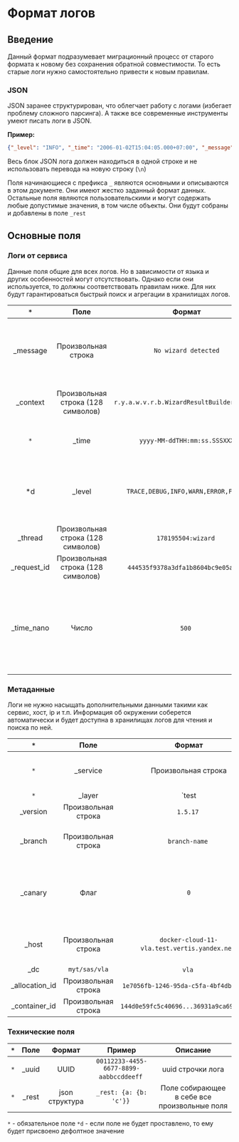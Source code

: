# Формат логов

## Введение

Данный формат подразумевает миграционный процесс от старого формата к новому без сохранения обратной совместимости. То есть старые логи нужно самостоятельно привести к новым правилам.

### JSON
JSON заранее структурирован, что облегчает работу с логами (избегает проблему сложного парсинга). А также все современные инструменты умеют писать логи в JSON.

**Пример:**
```json
{"_level": "INFO", "_time": "2006-01-02T15:04:05.000+07:00", "_message": "base message", "custom_field": "my custom message"}
```

Весь блок JSON лога должен находиться в одной строке и не использовать перевода на новую строку (`\n`)

Поля начинающиеся с префикса `_` являются основными и описываются в этом документе. Они имеют жестко заданный формат данных. Остальные поля являются пользовательскими и могут содержать любые допустимые значения, в том числе объекты. Они будут собраны и добавлены в поле `_rest`

## Основные поля

### Логи от сервиса
Данные поля общие для всех логов. Но в зависимости от языка и других особенностей могут отсутствовать. Однако если они используется, то должны соответствовать правилам ниже. Для них будут гарантироваться быстрый поиск и агрегации в хранилищах логов.

`*` | Поле | Формат | Пример| Описание
:---: | :---: | :---: | :---:  | :---:
 _message | Произвольная строка |`No wizard detected`| Поле представляет из себя классический блок лога с произвольной информацией
_context | Произвольная строка (128 символов) |`r.y.a.w.v.r.b.WizardResultBuilderFactory`| Область действия лога. Контекст события
`*` |_time | `yyyy-MM-ddTHH:mm:ss.SSSXXX` |`2006-01-02T15:04:05.000-07:00`| Время события, RFC3339 (опционально с наносекундами)
 *d |_level | `TRACE,DEBUG,INFO,WARN,ERROR,FATAL` |`INFO`| Уровень логирования. Если не проставлено, то будет выставлено в `INFO`
 _thread | Произвольная строка (128 символов) | `178195504:wizard` | Текущий поток
 _request_id | Произвольная строка (128 символов) | `444535f9378a3dfa1b8604bc9e05a303` |Идентификатор запроса
  _time_nano | Число | `500` |Количество наносекунд. Проставляет автоматически при формировании stderr лога. Можно передать из сервиса.

### Метаданные

Логи не нужно насыщать дополнительными данными такими как сервис, хост, ip и т.п. Информация об окружении соберется автоматически и будет доступна в хранилищах логов для чтения и поиска по ней.

 `*` | Поле | Формат | Пример| Описание
:---: | :---: | :---: | :---:  | :---:
 `*` |_service | Произвольная строка | `my-service` | Имя сервиса из карты сервисов
 `*` | _layer |  `test|prod` | `test` | Слой в котором был запущен сервис
 | _version | Произвольная строка | `1.5.17` | Версия сервиса
 | _branch | Произвольная строка | `branch-name` | Ветка сервиса. Для основной - пустое значение
 | _canary | Флаг | `0` | Признак, что данный инстанс является частью канареечного релиза
 | _host | Произвольная строка | `docker-cloud-11-vla.test.vertis.yandex.net` | Хост на котором запущен сервис
 |_dc | `myt/sas/vla` | `vla` | Датацентр
 | _allocation_id | Произвольная строка | `1e7056fb-1246-95da-c5fa-4bf4dbab6429` | Идентификатор аллокейшена
 | _container_id | Произвольная строка | `144d0e59fc5c40696...36931a9ca6956f7b0` | Идентификатор контейнера

###  Технические поля
 `*` | Поле | Формат | Пример| Описание
:---: | :---: | :---: | :---:  | :---:
 `*` |_uuid | UUID | `00112233-4455-6677-8899-aabbccddeeff` | uuid строчки лога
 `*` | _rest | json структура | `_rest: {a: {b: 'c'}}` | Поле собирающее в себе все произвольные поля

`*` - обязательное поле
`*d` - если поле не будет проставлено, то ему будет присвоено дефолтное значение
